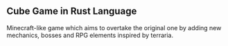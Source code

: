## Cube Game in Rust Language

Minecraft-like game which aims to overtake the original one 
by adding new mechanics, bosses and RPG elements inspired by terraria.
